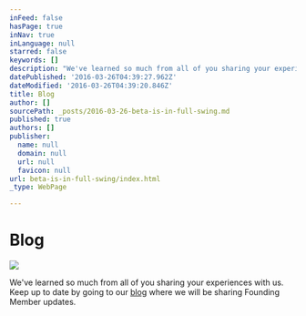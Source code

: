 ```yaml
---
inFeed: false
hasPage: true
inNav: true
inLanguage: null
starred: false
keywords: []
description: "We've learned so much from all of you sharing your experiences with us. Keep up to date by going to our blog where we will be sharing Founding Member updates."
datePublished: '2016-03-26T04:39:27.962Z'
dateModified: '2016-03-26T04:39:20.846Z'
title: Blog
author: []
sourcePath: _posts/2016-03-26-beta-is-in-full-swing.md
published: true
authors: []
publisher:
  name: null
  domain: null
  url: null
  favicon: null
url: beta-is-in-full-swing/index.html
_type: WebPage

---
```

# Blog
![](https://imgflo.herokuapp.com/graph/vahj1ThiexotieMo/d1b1c82b30dde7e7dffe764b542eb76c/passthrough.png?height=357&input=https%3A%2F%2Fs3-us-west-2.amazonaws.com%2Fthe-grid-img%2Fp%2Fe1cc83448ffad962195a74b7b8ba652cb89416ae.png&width=750)

We've learned so much from all of you sharing your experiences with us. Keep up to date by going to our [blog][0] where we will be sharing Founding Member updates.

[0]: http://thegrid.ai/blog/